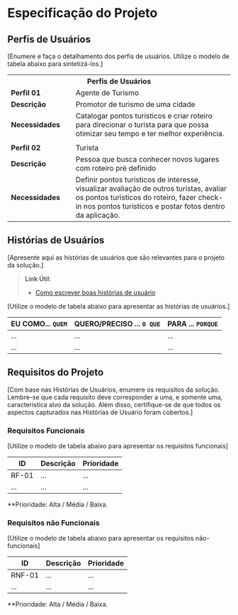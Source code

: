 # Especificação do Projeto

## Perfis de Usuários

[Enumere e faça o detalhamento dos perfis de usuários. Utilize o modelo de tabela abaixo para sintetizá-los.]

<table>
<tbody>
<tr align=center>
<th colspan="2">Perfis de Usuários </th>
</tr>
<tr>
<td width="150px"><b>Perfil 01</b></td>
<td width="600px">Agente de Turismo</td>
</tr>
<tr>
<td width="150px"><b>Descrição</b></td>
<td width="600px">Promotor de turismo de uma cidade</td>
</tr>
<tr>
<td><b>Necessidades</b></td>
<td>Catalogar pontos turísticos e criar roteiro para direcionar o turista
para que possa otimizar seu tempo e ter melhor experiência.</td>
</tr>
    <tr>
<td width="150px"><b></b></td>
<td width="600px"></td>
</tr>
  <tr>
<td width="150px"><b>Perfil 02</b></td>
<td width="600px">Turista</td>
</tr>
<tr>
<td width="150px"><b>Descrição</b></td>
<td width="600px">Pessoa que busca conhecer novos lugares com roteiro pré definido</td>
</tr>
<tr>
<td><b>Necessidades</b></td>
<td>Definir pontos turísticos de interesse, visualizar avaliação de outros
turistas, avaliar os pontos turísticos do roteiro, fazer check-in nos
pontos turísticos e postar fotos dentro da aplicação.</td>
</tr>
</tbody>
</table>


## Histórias de Usuários

[Apresente aqui as histórias de usuários que são relevantes para o projeto da solução.]

> **Link Útil**:
> - [Como escrever boas histórias de usuário](https://medium.com/vertice/como-escrever-boas-users-stories-hist%C3%B3rias-de-usu%C3%A1rios-b29c75043fac)

[Utilize o modelo de tabela abaixo para apresentar as histórias de usuários.]

|EU COMO... `QUEM`   | QUERO/PRECISO ... `O QUE` |PARA ... `PORQUE`                 |
|--------------------|---------------------------|----------------------------------|
| ...                | ...                       | ...                              |
| ...                | ...                       | ...                              |

## Requisitos do Projeto

[Com base nas Histórias de Usuários, enumere os requisitos da solução. Lembre-se que cada requisito deve corresponder a uma, e somente uma, característica alvo da solução. Além disso, certifique-se de que todos os aspectos capturados nas Histórias de Usuário foram cobertos.]

### Requisitos Funcionais

[Utilize o modelo de tabela abaixo para apresentar os requisitos funcionais]

|ID    | Descrição                | Prioridade |
|-------|---------------------------------|----|
| RF-01 |  ...                    | ...   | 
|  ...  |  ...                    | ...   |

**Prioridade: Alta / Média / Baixa. 

### Requisitos não Funcionais

[Utilize o modelo de tabela abaixo para apresentar os requisitos não-funcionais]

|ID      | Descrição               |Prioridade |
|--------|-------------------------|----|
| RNF-01 |  ...                    | ...   | 
| ...    |  ...                    | ...   | 

**Prioridade: Alta / Média / Baixa. 

